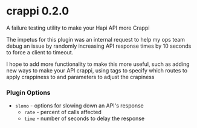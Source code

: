 crappi 0.2.0
======

A failure testing utility to make your Hapi API more Crappi

The impetus for this plugin was an internal request to help my ops team debug an issue by randomly increasing API response times by 10 seconds to force a client to timeout.

I hope to add more functionality to make this more useful, such as adding new ways to make your API crappi, using tags to specify which routes to apply crappiness to and parameters to adjust the crapiness

### Plugin Options

- `slomo` - options for slowing down an API's response
    - `rate` - percent of calls affected
    - `time` - number of seconds to delay the response